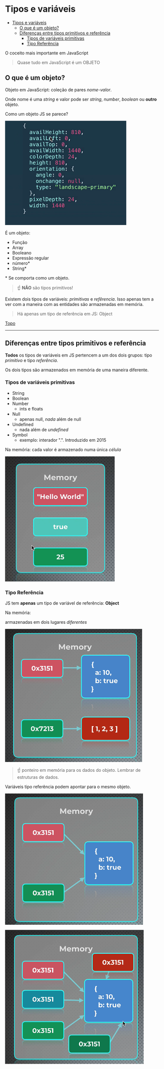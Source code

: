 # Tipos e variáveis

- [Tipos e variáveis](#tipos-e-variáveis)
  - [O que é um objeto?](#o-que-é-um-objeto)
  - [Diferenças entre tipos primitivos e referência](#diferenças-entre-tipos-primitivos-e-referência)
    - [Tipos de variáveis primitivas](#tipos-de-variáveis-primitivas)
    - [Tipo Referência](#tipo-referência)

O coceito mais importante em JavaScript

> Quase tudo em JavaScript é um OBJETO

## O que é um objeto?

Objeto em JavaScript: coleção de pares *nome-valor*.

Onde nome é uma *string* e valor pode ser *string*, *number*, *boolean* ou **outro** objeto.

Como um objeto JS se parece?

![](../prints/2023-03-04-10-58-23.png)

É um objeto:

- Função
- Array
- Booleano
- Expressão regular
- número\*
- String\*

\* Se comporta como um objeto.

>☝ **NÃO** são tipos primitivos!

Existem dois tipos de variáveis: *primitivas* e *refêrencia*. Isso apenas tem a ver com a maneira com as entidades são armazenadas em memória.

> Há apenas um tipo de referência em JS: Object

[Topo](#tipos-e-variáveis)

---

## Diferenças entre tipos primitivos e referência

**Todos** os tipos de variáveis em JS pertencem a um dos dois grupos: tipo *primitivo* e tipo *referência*.

Os dois tipos são armazenados em memória de uma maneira diferente.

### Tipos de variáveis primitivas

- String
- Boolean
- Number
  - ints e floats
- Null
  - apenas null, *nada* além de null
- Undefined
  - nada além de *undefined*
- Symbol
  - exemplo: interador ".". Introduzido em 2015

Na memória: cada valor é armazenado numa única *célula*

![](../prints/2023-03-04-11-35-14.png)

### Tipo Referência

JS tem **apenas** um tipo de variável de referência: **Object**

Na memória:

armazenadas em dois lugares *diferentes*

![](../prints/2023-03-04-11-36-11.png)

> ☝ ponteiro em memória para os dados do objeto. Lembrar de estruturas de dados.

Variáveis tipo referência podem apontar para o mesmo objeto.

![](../prints/2023-03-04-11-42-08.png)

![](../prints/2023-03-04-11-44-15.png)

